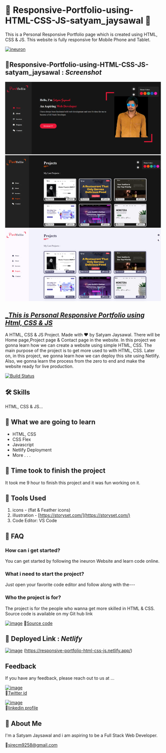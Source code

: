 
# 🚀 Responsive-Portfolio-using-HTML-CSS-JS-satyam_jaysawal 🚀
This is a Personal Responsive Portfolio page which is created using HTML, CSS & JS. This website is fully responsive for Mobile Phone and Tablet.


[![ineuron](https://user-images.githubusercontent.com/108862706/184478502-02f2c131-c006-43e0-a88c-a25c1376739a.png)](https://ineuron.ai/)

## 🔗Responsive-Portfolio-using-HTML-CSS-JS-satyam_jaysawal : _Screenshot_

![Project 4](./image/Capture2.PNG)
![Project 5](./image/Capture10.PNG)
![Project 6](./image/Capture9.PNG)
## [__This is Personal Responsive Portfolio using Html, CSS & JS_]()

A HTML, CSS & JS Project. Made with ♥ by Satyam Jaysawal. There will be Home page,Project page & Contact page in the website. In this project we gonna learn how we can create a website using simple HTML, CSS. The main purpose of the project is to get more used to with HTML, CSS. Later on, in this project, we gonna learn how we can deploy this site using Netlify. Also, we gonna learn the process from the zero to end and make the website ready for live production.

[![Build Status](https://travis-ci.org/joemccann/dillinger.svg?branch=master)]()
## 🛠 Skills
HTML, CSS & JS...

## 🔗 What we are going to learn

- HTML, CSS
- CSS Flex
- Javascript
- Netlify Deployment
- More . . .

## 🔗 Time took to finish the project
It took me 9 hour to finish this project and it was fun working on it.

## 🔗 Tools Used

1. icons - (flat & Feather icons)
2. illustration - [https://storyset.com/](https://storyset.com/)
3. Code Editor: VS Code

## 🔗 FAQ

### How can i get started?

You can get started by following the ineuron Website and learn code online.

### What i need to start the project?

Just open your favorite code editor and follow along with the---

### Who the project is for?

The project is for the people who wanna get more skilled in HTML & CSS.
Source code is available on my Git hub link

[![image](https://user-images.githubusercontent.com/108862706/184493986-7bdd92e4-e060-4736-9365-f5e25448090c.png)](https://github.com/satyamjaysawal/satyamjaysawal-Responsive-Portfolio-using-HTML-CSS-JS)
🔗[Source code](https://github.com/satyamjaysawal/satyamjaysawal-Responsive-Portfolio-using-HTML-CSS-JS)

## 🚀 Deployed Link : _Netlify_
[![image](https://user-images.githubusercontent.com/108862706/184974666-250f6d16-200e-44c5-96cd-6e90a53b9f9c.png)](https://responsive-portfolio-html-css-js.netlify.app/)
(https://responsive-portfolio-html-css-js.netlify.app/)



## Feedback

If you have any feedback, please reach out to us at ...


[![image](https://user-images.githubusercontent.com/108862706/184496334-c8721697-0e31-437d-892e-088746ef47fe.png)](https://twitter.com/s_jaysawal?t=zbTR9vw_U8lRNNDXL1rW4A&s=08)  
🔘[Twitter id ](https://twitter.com/s_jaysawal?t=zbTR9vw_U8lRNNDXL1rW4A&s=08)

[![image](https://user-images.githubusercontent.com/108862706/184945711-9a46a212-402b-4d05-aaf7-cf4706946850.png)](https://www.linkedin.com/in/satyam-jaysawal-9b58b7238)  
🔘[linkedin profile](https://www.linkedin.com/in/satyam-jaysawal-9b58b7238)

## 🚀 About Me
I'm a Satyam Jaysawal and i am aspiring to be a Full Stack Web Developer.

📧[sjrecm9258@gmail.com](sjrecm9258@gmail.com)




